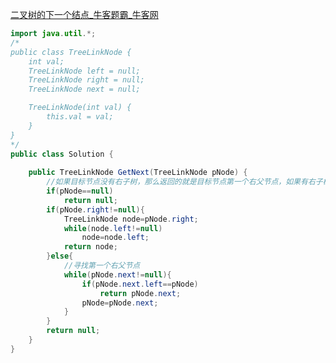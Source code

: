 [二叉树的下一个结点_牛客题霸_牛客网](https://www.nowcoder.com/practice/9023a0c988684a53960365b889ceaf5e?tpId=13&tqId=23451&sourceUrl=%2Fexam%2Foj%2Fta%3Fpage%3D1%26tpId%3D13%26type%3D13)


```java
import java.util.*;
/*
public class TreeLinkNode {
    int val;
    TreeLinkNode left = null;
    TreeLinkNode right = null;
    TreeLinkNode next = null;

    TreeLinkNode(int val) {
        this.val = val;
    }
}
*/
public class Solution {
    
    public TreeLinkNode GetNext(TreeLinkNode pNode) {
        //如果目标节点没有右子树，那么返回的就是目标节点第一个右父节点，如果有右子树，做返回右子树的最左孩子
        if(pNode==null)
            return null;
        if(pNode.right!=null){
            TreeLinkNode node=pNode.right;
            while(node.left!=null)
                node=node.left;
            return node;
        }else{
            //寻找第一个右父节点
            while(pNode.next!=null){
                if(pNode.next.left==pNode)
                    return pNode.next;
                pNode=pNode.next;
            }
        }
        return null;
    }
}

```